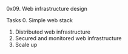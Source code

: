 0x09. Web infrastructure design

Tasks
0. Simple web stack
1. Distributed web infrastructure
2. Secured and monitored web infrastructure
3. Scale up
